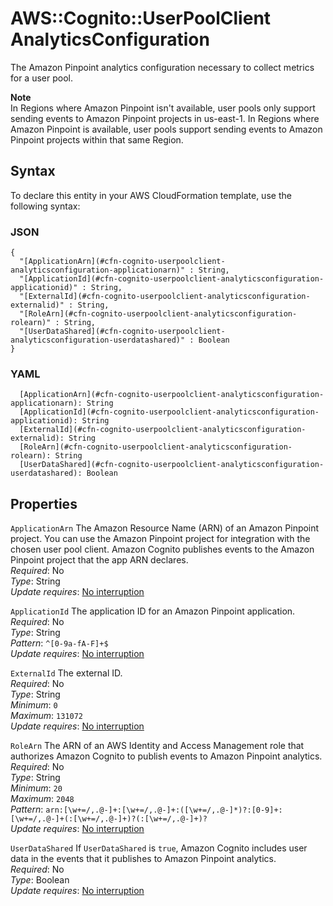 # AWS::Cognito::UserPoolClient AnalyticsConfiguration<a name="aws-properties-cognito-userpoolclient-analyticsconfiguration"></a>

The Amazon Pinpoint analytics configuration necessary to collect metrics for a user pool\.

**Note**  
In Regions where Amazon Pinpoint isn't available, user pools only support sending events to Amazon Pinpoint projects in us\-east\-1\. In Regions where Amazon Pinpoint is available, user pools support sending events to Amazon Pinpoint projects within that same Region\.

## Syntax<a name="aws-properties-cognito-userpoolclient-analyticsconfiguration-syntax"></a>

To declare this entity in your AWS CloudFormation template, use the following syntax:

### JSON<a name="aws-properties-cognito-userpoolclient-analyticsconfiguration-syntax.json"></a>

```
{
  "[ApplicationArn](#cfn-cognito-userpoolclient-analyticsconfiguration-applicationarn)" : String,
  "[ApplicationId](#cfn-cognito-userpoolclient-analyticsconfiguration-applicationid)" : String,
  "[ExternalId](#cfn-cognito-userpoolclient-analyticsconfiguration-externalid)" : String,
  "[RoleArn](#cfn-cognito-userpoolclient-analyticsconfiguration-rolearn)" : String,
  "[UserDataShared](#cfn-cognito-userpoolclient-analyticsconfiguration-userdatashared)" : Boolean
}
```

### YAML<a name="aws-properties-cognito-userpoolclient-analyticsconfiguration-syntax.yaml"></a>

```
  [ApplicationArn](#cfn-cognito-userpoolclient-analyticsconfiguration-applicationarn): String
  [ApplicationId](#cfn-cognito-userpoolclient-analyticsconfiguration-applicationid): String
  [ExternalId](#cfn-cognito-userpoolclient-analyticsconfiguration-externalid): String
  [RoleArn](#cfn-cognito-userpoolclient-analyticsconfiguration-rolearn): String
  [UserDataShared](#cfn-cognito-userpoolclient-analyticsconfiguration-userdatashared): Boolean
```

## Properties<a name="aws-properties-cognito-userpoolclient-analyticsconfiguration-properties"></a>

`ApplicationArn`  <a name="cfn-cognito-userpoolclient-analyticsconfiguration-applicationarn"></a>
The Amazon Resource Name \(ARN\) of an Amazon Pinpoint project\. You can use the Amazon Pinpoint project for integration with the chosen user pool client\. Amazon Cognito publishes events to the Amazon Pinpoint project that the app ARN declares\.  
*Required*: No  
*Type*: String  
*Update requires*: [No interruption](https://docs.aws.amazon.com/AWSCloudFormation/latest/UserGuide/using-cfn-updating-stacks-update-behaviors.html#update-no-interrupt)

`ApplicationId`  <a name="cfn-cognito-userpoolclient-analyticsconfiguration-applicationid"></a>
The application ID for an Amazon Pinpoint application\.  
*Required*: No  
*Type*: String  
*Pattern*: `^[0-9a-fA-F]+$`  
*Update requires*: [No interruption](https://docs.aws.amazon.com/AWSCloudFormation/latest/UserGuide/using-cfn-updating-stacks-update-behaviors.html#update-no-interrupt)

`ExternalId`  <a name="cfn-cognito-userpoolclient-analyticsconfiguration-externalid"></a>
The external ID\.  
*Required*: No  
*Type*: String  
*Minimum*: `0`  
*Maximum*: `131072`  
*Update requires*: [No interruption](https://docs.aws.amazon.com/AWSCloudFormation/latest/UserGuide/using-cfn-updating-stacks-update-behaviors.html#update-no-interrupt)

`RoleArn`  <a name="cfn-cognito-userpoolclient-analyticsconfiguration-rolearn"></a>
The ARN of an AWS Identity and Access Management role that authorizes Amazon Cognito to publish events to Amazon Pinpoint analytics\.  
*Required*: No  
*Type*: String  
*Minimum*: `20`  
*Maximum*: `2048`  
*Pattern*: `arn:[\w+=/,.@-]+:[\w+=/,.@-]+:([\w+=/,.@-]*)?:[0-9]+:[\w+=/,.@-]+(:[\w+=/,.@-]+)?(:[\w+=/,.@-]+)?`  
*Update requires*: [No interruption](https://docs.aws.amazon.com/AWSCloudFormation/latest/UserGuide/using-cfn-updating-stacks-update-behaviors.html#update-no-interrupt)

`UserDataShared`  <a name="cfn-cognito-userpoolclient-analyticsconfiguration-userdatashared"></a>
If `UserDataShared` is `true`, Amazon Cognito includes user data in the events that it publishes to Amazon Pinpoint analytics\.  
*Required*: No  
*Type*: Boolean  
*Update requires*: [No interruption](https://docs.aws.amazon.com/AWSCloudFormation/latest/UserGuide/using-cfn-updating-stacks-update-behaviors.html#update-no-interrupt)